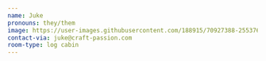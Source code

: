 ```yaml
---
name: Juke
pronouns: they/them
image: https://user-images.githubusercontent.com/188915/70927388-25537680-202f-11ea-8f40-f072c052a2a5.jpg
contact-via: juke@craft-passion.com
room-type: log cabin
---
```

